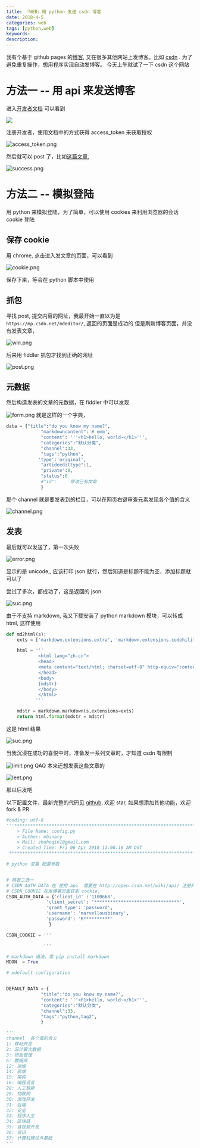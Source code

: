 ```yaml
---
title: 『WEB』用 python 发送 csdn 博客
date: 2018-4-5
categories: web
tags: [python,web]
keywords:
description:
---
```



我有个基于 github pages 的[博客](https://mbinary.github.io), 又在很多其他网站上发博客。比如 [csdn](https://blog.csdn.net/marvellousbinary/) . 为了避免重复操作，想用程序实现自动发博客。
今天上午就试了一下 csdn 这个网站
<!-- more -->

# 方法一 -- 用 api 来发送博客
进入[开发者文档](http://open.csdn.net/wiki/api/blog/savearticle) 可以看到

![](https://upload-images.jianshu.io/upload_images/7130568-0212939199855b10.png?imageMogr2/auto-orient/strip%7CimageView2/2/w/1240)

注册开发者，使用文档中的方式获得 access_token 来获取授权

![access_token.png](https://upload-images.jianshu.io/upload_images/7130568-0f252f0da319893f.png?imageMogr2/auto-orient/strip%7CimageView2/2/w/1240)

然后就可以 post 了，比如[这篇文章](https://blog.csdn.net/marvellousbinary/article/details/79832542),

![success.png](https://upload-images.jianshu.io/upload_images/7130568-5f1385fab05d1d5e.png?imageMogr2/auto-orient/strip%7CimageView2/2/w/1240)





# 方法二 -- 模拟登陆
用 python 来模拟登陆，为了简单，可以使用 cookies 来利用浏览器的会话 cookie 登陆

## 保存 cookie
用 chrome, 点击进入发文章的页面，可以看到

![cookie.png](https://upload-images.jianshu.io/upload_images/7130568-e8bb0265f6624b5a.png?imageMogr2/auto-orient/strip%7CimageView2/2/w/1240)


保存下来，等会在 python 脚本中使用

## 抓包
寻找 post, 提交内容的网址，我最开始一直以为是`https://mp.csdn.net/mdeditor/`, 返回的页面是成功的
但是刷新博客页面，并没有发表文章，

![win.png](https://upload-images.jianshu.io/upload_images/7130568-06d9c81af1aceb65.png?imageMogr2/auto-orient/strip%7CimageView2/2/w/1240)

后来用 fiddler 抓包才找到正确的网址

![post.png](https://upload-images.jianshu.io/upload_images/7130568-f8acdc6fd23af593.png?imageMogr2/auto-orient/strip%7CimageView2/2/w/1240)


## 元数据
然后构造发表的文章的元数据，在 fiddler 中可以发现

![form.png](https://upload-images.jianshu.io/upload_images/7130568-672a3a6567bfcb94.png?imageMogr2/auto-orient/strip%7CimageView2/2/w/1240)
就是这样的一个字典，

```python
data = {"title":"do you know my name?",
             "markdowncontent":'# emm',
             "content": '''<h1>hello, world~</h1>''',
             "categories":"默认分类",
             "channel":33,
             "tags":"python",
            'type':'original',
             "artideedittype":1,
             "private":0,
             "status":0
             #"id":     修改已有文章
             }
```

那个 channel 就是要发表到的栏目，可以在网页右键审查元素发现各个值的含义

![channel.png](https://upload-images.jianshu.io/upload_images/7130568-90cda1dd7c15bed6.png?imageMogr2/auto-orient/strip%7CimageView2/2/w/1240)

## 发表
最后就可以发送了，第一次失败

![error.png](https://upload-images.jianshu.io/upload_images/7130568-1b3709c61aa5562d.png?imageMogr2/auto-orient/strip%7CimageView2/2/w/1240)

显示的是 unicode,, 应该打印 json 就行，然后知道是标题不能为空，添加标题就可以了

尝试了多次，都成功了，这是返回的 json

![suc.png](https://upload-images.jianshu.io/upload_images/7130568-69fc8287d1b31e46.png?imageMogr2/auto-orient/strip%7CimageView2/2/w/1240)


由于不支持 markdown, 我又下载安装了 python markdown 模块，可以转成 html,
这样使用
```python
def md2html(s):
    exts = ['markdown.extensions.extra', 'markdown.extensions.codehilite','markdown.extensions.tables','markdown.extensions.toc']

    html = '''
            <html lang="zh-cn">
            <head>
            <meta content="text/html; charset=utf-8" http-equiv="content-type" />
            </head>
            <body>
            {mdstr}
            </body>
            </html>
           '''

    mdstr = markdown.markdown(s,extensions=exts)
    return html.format(mdstr = mdstr)

```

这是 html 结果

 ![suc.png](https://upload-images.jianshu.io/upload_images/7130568-864198cdf6138734.png?imageMogr2/auto-orient/strip%7CimageView2/2/w/1240)


当我沉浸在成功的喜悦中时，准备发一系列文章时，才知道 csdn 有限制

![limit.png](https://upload-images.jianshu.io/upload_images/7130568-cb5928a3e0794fe3.png?imageMogr2/auto-orient/strip%7CimageView2/2/w/1240)
QAQ
本来还想发表这些文章的

![leet.png](https://upload-images.jianshu.io/upload_images/7130568-fc8a1df82d17c90f.png?imageMogr2/auto-orient/strip%7CimageView2/2/w/1240)



那以后发吧


以下配置文件，最新完整的代码见 [github](https://github.com/mbinary/blog-sender), 欢迎 star, 如果想添加其他功能，欢迎 fork & PR
```python
#coding: utf-8
'''************************************************************************
    > File Name: config.py
    > Author: mbinary
    > Mail: zhuheqin1@gmail.com
    > Created Time: Fri 06 Apr 2018 11:06:16 AM DST
 ************************************************************************'''

# python 变量 配置参数


# 两者二选一
# CSDN_AUTH_DATA 在 使用 api  需要在 http://open.csdn.net/wiki/api/ 注册开发者，得到 cliet_id 和 client_secret
# CSDN_COOKIE 在发博客页面获取 cookie,
CSDN_AUTH_DATA = {'client_id' :'1100668',
               'client_secret': '********************************',
               'grant_type': 'password',
               'username': 'marvellousbinary',
               'password': 'R**********'
                }

CSDN_COOKIE = '''

              '''

# markdown 语法，需 pip install markdown
MDON  = True

# xdefault configuration


DEFAULT_DATA = {
             "title":"do you know my name?",
             "content": '''<h1>hello, world~</h1>''',
             "categories":"默认分类",
             "channel":33,
             "tags":"python,tag2",
             }

'''
channel  各个值的含义
1: 移动开发
2: 云计算大数据
3: 研发管理
6: 数据库
12: 运维
14: 前端
15: 架构
16: 编程语言
28: 人工智能
29: 物联网
30: 游戏开发
31: 后端
32: 安全
33: 程序人生
34: 区块链
35: 音视频开发
36: 资讯
37: 计算机理论与基础
'''
```
